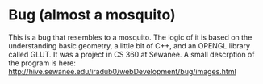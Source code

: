 # Bug (almost a mosquito)

This is a bug that resembles to a mosquito. The logic of it is based on the understanding basic geometry,
a little bit of C++, and an OPENGL library called GLUT.
It was a project in CS 360 at Sewanee. A small descrption of the program is here: http://hive.sewanee.edu/iradub0/webDevelopment/bug/images.html
